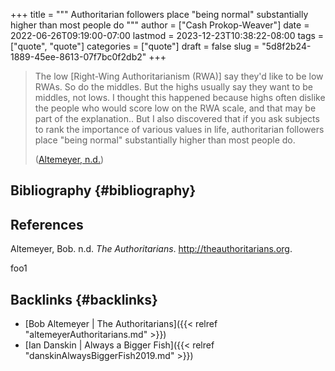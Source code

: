 +++
title = """
  Authoritarian followers place "being normal" substantially higher than most people do
  """
author = ["Cash Prokop-Weaver"]
date = 2022-06-26T09:19:00-07:00
lastmod = 2023-12-23T10:38:22-08:00
tags = ["quote", "quote"]
categories = ["quote"]
draft = false
slug = "5d8f2b24-1889-45ee-8613-07f7bc0f2db2"
+++

> The low [Right-Wing Authoritarianism (RWA)] say they'd like to be low RWAs. So do the middles. But the highs usually say they want to be middles, not lows. I thought this happened because highs often dislike the people who would score low on the RWA scale, and that may be part of the explanation.. But I also discovered that if you ask subjects to rank the importance of various values in life, authoritarian followers place "being normal" substantially higher than most people do.
>
> (<a href="#citeproc_bib_item_1">Altemeyer, n.d.</a>)


## Bibliography {#bibliography}

## References

<style>.csl-entry{text-indent: -1.5em; margin-left: 1.5em;}</style><div class="csl-bib-body">
  <div class="csl-entry"><a id="citeproc_bib_item_1"></a>Altemeyer, Bob. n.d. <i>The Authoritarians</i>. <a href="http://theauthoritarians.org">http://theauthoritarians.org</a>.</div>
</div>

foo1


## Backlinks {#backlinks}

-   [Bob Altemeyer | The Authoritarians]({{< relref "altemeyerAuthoritarians.md" >}})
-   [Ian Danskin | Always a Bigger Fish]({{< relref "danskinAlwaysBiggerFish2019.md" >}})
